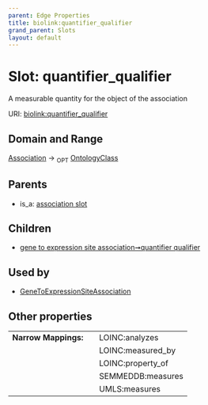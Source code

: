```yaml
---
parent: Edge Properties
title: biolink:quantifier_qualifier
grand_parent: Slots
layout: default
---
```


# Slot: quantifier_qualifier


A measurable quantity for the object of the association

URI: [biolink:quantifier_qualifier](https://w3id.org/biolink/vocab/quantifier_qualifier)

## Domain and Range

[Association](Association.md) ->  <sub>OPT</sub> [OntologyClass](OntologyClass.md)

## Parents

 *  is_a: [association slot](association_slot.md)

## Children

 *  [gene to expression site association➞quantifier qualifier](gene_to_expression_site_association_quantifier_qualifier.md)

## Used by

 * [GeneToExpressionSiteAssociation](GeneToExpressionSiteAssociation.md)

## Other properties

|  |  |  |
| --- | --- | --- |
| **Narrow Mappings:** | | LOINC:analyzes |
|  | | LOINC:measured_by |
|  | | LOINC:property_of |
|  | | SEMMEDDB:measures |
|  | | UMLS:measures |

